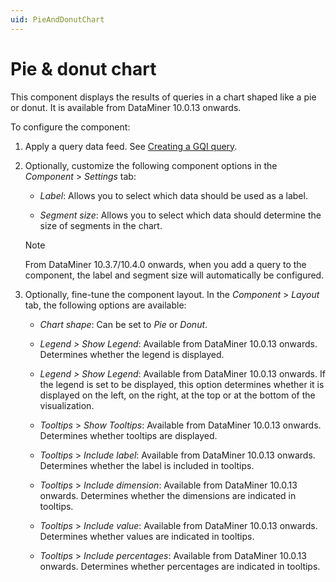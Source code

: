 ```yaml
---
uid: PieAndDonutChart
---
```


# Pie & donut chart

This component displays the results of queries in a chart shaped like a pie or donut. It is available from DataMiner 10.0.13 onwards.

To configure the component:

1. Apply a query data feed. See [Creating a GQI query](xref:Creating_GQI_query).

1. Optionally, customize the following component options in the *Component* > *Settings* tab:

   - *Label*: Allows you to select which data should be used as a label.

   - *Segment size*: Allows you to select which data should determine the size of segments in the chart.

   > [!NOTE]
   > From DataMiner 10.3.7/10.4.0 onwards, when you add a query to the component, the label and segment size will automatically be configured. <!-- RN 36229 -->

1. Optionally, fine-tune the component layout. In the *Component* > *Layout* tab, the following options are available:

   - *Chart shape*: Can be set to *Pie* or *Donut*.

   - *Legend \> Show Legend*: Available from DataMiner 10.0.13 onwards. Determines whether the legend is displayed.

   - *Legend \> Show Legend*: Available from DataMiner 10.0.13 onwards. If the legend is set to be displayed, this option determines whether it is displayed on the left, on the right, at the top or at the bottom of the visualization.

   - *Tooltips* > *Show Tooltips*: Available from DataMiner 10.0.13 onwards. Determines whether tooltips are displayed.

   - *Tooltips* > *Include label*: Available from DataMiner 10.0.13 onwards. Determines whether the label is included in tooltips.

   - *Tooltips* > *Include dimension*: Available from DataMiner 10.0.13 onwards. Determines whether the dimensions are indicated in tooltips.

   - *Tooltips* > *Include value*: Available from DataMiner 10.0.13 onwards. Determines whether values are indicated in tooltips.

   - *Tooltips* > *Include percentages*: Available from DataMiner 10.0.13 onwards. Determines whether percentages are indicated in tooltips.
